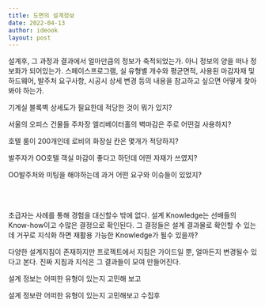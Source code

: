 ```yaml
---
title: 도면의 설계정보
date: 2022-04-13
author: ideook
layout: post
---
```


설계후, 그 과정과 결과에서 얼마만큼의 정보가 축적되었는가. 아니 정보의 양을 떠나 정보화가 되어있는가. 스페이스프로그램, 실 유형별 개수와 평균면적, 사용된 마감자재 및 하드웨어, 발주처 요구사항, 시공시 상세 변경 등의 내용을 참고하고 싶으면 어떻게 찾아봐야 하는가.

기계실 블록벽 상세도가 필요한데 적당한 것이 뭐가 있지?

서울의 오피스 건물들 주차장 엘리베이터홀의 벽마감은 주로 어떤걸 사용하지?

호텔 룸이 200개인데 로비의 화장실 칸은 몇개가 적당하지?

발주자가 OO호텔 객실 마감이 좋다고 하던데 어떤 자재가 쓰였지?

OO발주처와 미팅을 해야하는데 과거 어떤 요구와 이슈들이 있었지?

<br>
<br>

초급자는 사례를 통해 경험을 대신할수 밖에 없다. 설계 Knowledge는 선배들의 Know-how이고 수많은 결정으로 확인된다. 그 결정들은 설계 결과물로 확인할 수 있는데 거꾸로 지식화 하면 재활용 가능한 Knowledge가 될수 있을까?

다양한 설계지침이 존재하지만 프로젝트에서 지침은 가이드일 뿐, 얼마든지 변경될수 있다고 본다. 진짜 지침과 지식은 그 결과들이 모여 만들어진다.

설계 정보는 어떠한 유형이 있는지 고민해 보고 



설계 정보란 어떠한 유형이 있는지 고민해보고 수집후 



